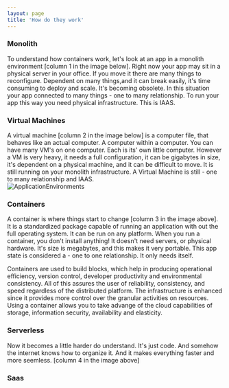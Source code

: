 ```yaml
---
layout: page
title: 'How do they work'
---
```


### Monolith

To understand how containers work, let's look at an app in a monolith environment [column 1 in the image below]. Right now your app may sit in a physical server in your office. If you move it there are many things to reconfigure. Dependent on many things,and it can break easily, it's time consuming to deploy and scale. It's becoming obsolete. In this situation your app connected to many things - one to many relationship. To run your app this way you need physical infrastructure. This is IAAS.

### Virtual Machines
A virtual machine [column 2 in the image below] is a computer file, that behaves like an actual computer. A computer within a computer. You can have many VM's on one computer. Each is its' own little computer. However a VM is very heavy, it needs a full configuration, it can be gigabytes in size, it's dependent on a physical machine, and it can be difficult to move. It is still running on your monolith infrastructure. A Virtual Machine is still - one to many relationship and IAAS.  
![ApplicationEnvironments]({{site.baseurl}}/images/appEnvironments.png) 
### Containers
A container is where things start to change [column 3 in the image above]. It is a standardized package capable of running an application with out the full operating system. It can be run on any platform. When you run a container, you don't install anything! It doesn't need servers, or physical hardware. It's size is megabytes, and this makes it very portable. This app state is considered a - one to one relationship. It only needs itself. 

Containers are used to build blocks, which help in producing <body style="strong"> operational efficiency</body>, version control, developer productivity and environmental consistency. All of this assures the user of reliability, consistency, and speed regardless of the distributed platform. The infrastructure is enhanced since it provides more control over the granular activities on resources. Using a container allows you to take advange of the cloud capabilities of storage, information security, availability and elasticity.

### Serverless
Now it becomes a little harder do understand. It's just code. And somehow the internet knows how to organize it. And it makes everything faster and more seemless. [column 4 in the image above]

### Saas